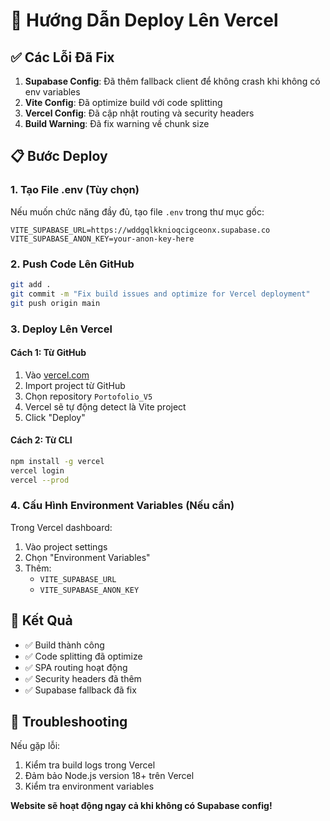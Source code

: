 # 🚀 Hướng Dẫn Deploy Lên Vercel

## ✅ Các Lỗi Đã Fix

1. **Supabase Config**: Đã thêm fallback client để không crash khi không có env variables
2. **Vite Config**: Đã optimize build với code splitting
3. **Vercel Config**: Đã cập nhật routing và security headers
4. **Build Warning**: Đã fix warning về chunk size

## 📋 Bước Deploy

### 1. Tạo File .env (Tùy chọn)
Nếu muốn chức năng đầy đủ, tạo file `.env` trong thư mục gốc:

```env
VITE_SUPABASE_URL=https://wddgqlkknioqcigceonx.supabase.co
VITE_SUPABASE_ANON_KEY=your-anon-key-here
```

### 2. Push Code Lên GitHub
```bash
git add .
git commit -m "Fix build issues and optimize for Vercel deployment"
git push origin main
```

### 3. Deploy Lên Vercel

#### Cách 1: Từ GitHub
1. Vào [vercel.com](https://vercel.com)
2. Import project từ GitHub
3. Chọn repository `Portofolio_V5`
4. Vercel sẽ tự động detect là Vite project
5. Click "Deploy"

#### Cách 2: Từ CLI
```bash
npm install -g vercel
vercel login
vercel --prod
```

### 4. Cấu Hình Environment Variables (Nếu cần)
Trong Vercel dashboard:
1. Vào project settings
2. Chọn "Environment Variables"
3. Thêm:
   - `VITE_SUPABASE_URL`
   - `VITE_SUPABASE_ANON_KEY`

## 🎯 Kết Quả

- ✅ Build thành công
- ✅ Code splitting đã optimize
- ✅ SPA routing hoạt động
- ✅ Security headers đã thêm
- ✅ Supabase fallback đã fix

## 🔧 Troubleshooting

Nếu gặp lỗi:
1. Kiểm tra build logs trong Vercel
2. Đảm bảo Node.js version 18+ trên Vercel
3. Kiểm tra environment variables

**Website sẽ hoạt động ngay cả khi không có Supabase config!** 
